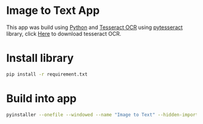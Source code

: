# Image to Text App
This app was build using [Python](https://www.python.org/) and [Tesseract OCR](https://github.com/tesseract-ocr/tesseract) using [pytesseract](https://pypi.org/project/pytesseract/) library, click [Here](https://docs.coro.net/featured/agent/install-tesseract-windows/) to download tesseract OCR.

# Install library
```bash
pip install -r requirement.txt
```

# Build into app
```bash
pyinstaller --onefile --windowed --name "Image to Text" --hidden-import=sip --icon=icon.ico --add-data "icon.ico;." main.py
```